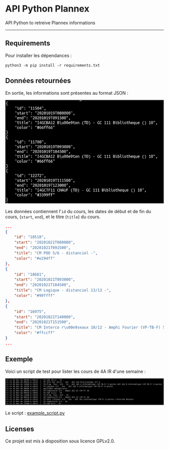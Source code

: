 # API Python Plannex

API Python to retreive Plannex informations

---

## Requirements

Pour installer les dépendances :

```
python3 -m pip install -r requirements.txt
```

## Données retournées

En sortie, les informations sont présentes au format JSON :

![](./doc/imgs/output_dict.png)

Les données contiennent l'`id` du cours, les dates de début et de fin du cours, (`start`, `end`), et le titre (`title`) du cours.

```json
...
{
    "id": "18518",
    "start": "20201021T080000",
    "end": "20201021T091500",
    "title": "CM POO 5/6 - distanciel -",
    "color": "#e294ff"
},
{
    "id": "18681",
    "start": "20201021T093000",
    "end": "20201021T104500",
    "title": "CM Logique - distanciel 13/13 -",
    "color": "#99ffff"
},
{
    "id": "16975",
    "start": "20201021T140000",
    "end": "20201021T151500",
    "title": "CM Interco r\u00e9seaux 10/12 - Amphi Fourier (VP-TB-F) 56",
    "color": "#ffccff"
}
...
```

## Exemple

Voici un script de test pour lister les cours de 4A IR d'une semaine :

![](./doc/imgs/example_de_script.png)

Le script : [example_script.py](./example_script.py)


## Licenses

Ce projet est mis à disposition sous licence GPLv2.0.
